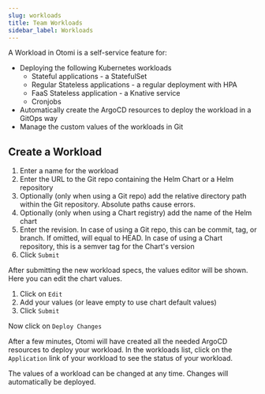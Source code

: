 ```yaml
---
slug: workloads
title: Team Workloads
sidebar_label: Workloads
---
```


<!-- ![Console: new service](img/team-services.png) -->

A Workload in Otomi is a self-service feature for:

- Deploying the following Kubernetes workloads
  * Stateful applications - a StatefulSet
  * Regular Stateless applications - a regular deployment with HPA
  * FaaS Stateless application - a Knative service
  * Cronjobs
- Automatically create the ArgoCD resources to deploy the workload in a GitOps way
- Manage the custom values of the workloads in Git

## Create a Workload

1. Enter a name for the workload
2. Enter the URL to the Git repo containing the Helm Chart or a Helm repository
3. Optionally (only when using a Git repo) add the relative directory path within the Git repository. Absolute paths cause errors.
4. Optionally (only when using a Chart registry) add the name of the Helm chart
5. Enter the revision. In case of using a Git repo, this can be commit, tag, or branch. If omitted, will equal to HEAD. In case of using a Chart repository, this is a semver tag for the Chart's version
6. Click `Submit`

After submitting the new workload specs, the values editor will be shown. Here you can edit the chart values.

1. Click on `Edit`
2. Add your values (or leave empty to use chart default values)
3. Click `Submit`

Now click on `Deploy Changes`

After a few minutes, Otomi will have created all the needed ArgoCD resources to deploy your workload. In the workloads list, click on the `Application` link of your workload to see the status of your workload.

The values of a workload can be changed at any time. Changes will automatically be deployed.

